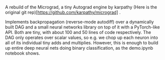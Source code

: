 A rebuild of the Micrograd, a tiny Autograd engine by karpathy
(Here is the original git rep)[https://github.com/karpathy/micrograd] . 

Implements backpropagation (reverse-mode autodiff) over a dynamically built DAG and a small neural networks library on top of it with a PyTorch-like API. Both are tiny, with about 100 and 50 lines of code respectively. The DAG only operates over scalar values, so e.g. we chop up each neuron into all of its individual tiny adds and multiplies. However, this is enough to build up entire deep neural nets doing binary classification, as the demo.ipynb notebook shows.
